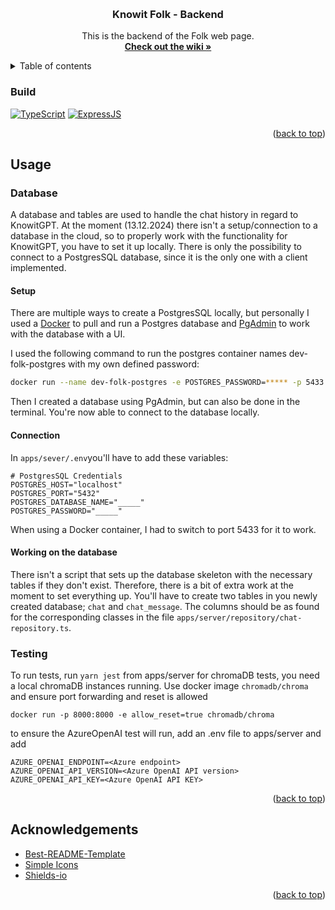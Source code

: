 <a id="readme-top"></a>

<!-- PROJECT SHIELDS -->
<!--
*** I'm using markdown "reference style" links for readability.
*** Reference links are enclosed in brackets [ ] instead of parentheses ( ).
*** See the bottom of this document for the declaration of the reference variables
*** for contributors-url, forks-url, etc. This is an optional, concise syntax you may use.
*** https://www.markdownguide.org/basic-syntax/#reference-style-links
-->

<br />
<div align="center">

<h3 align="center">Knowit Folk - Backend</h3>

  <p align="center">
    This is the backend of the Folk web page.
    <br />
    <a href="https://github.com/knowit/folk-webapp/wiki/Backend"><strong>Check out the wiki »</strong></a>
    <br />
  </p>
</div>

<!-- Table of contents -->
<details>
  <summary>Table of contents</summary>
  <ol>
    <li><a href="#build">Build</a></li>
    <li><a href="#usage">Usage</a></li>
    <li><a href="#acknowledgements">Acknowledgements</a></li>
  </ol>
</details>

### Build

[![TypeScript][typescript]][typescript-url]
[![ExpressJS][expressjs]][expressjs-url]

<p align="right">(<a href="#readme-top">back to top</a>)</p>

<!-- Use -->

## Usage

### Database

A database and tables are used to handle the chat history in regard to KnowitGPT.
At the moment (13.12.2024) there isn't a setup/connection to a database in the cloud, so to properly work with the
functionality for KnowitGPT, you have to set it up locally.
There is only the possibility to connect to a PostgresSQL database, since it is the only one with a client implemented.

#### Setup

There are multiple ways to create a PostgresSQL locally, but personally I used a [Docker](https://www.docker.com/) to
pull and run a Postgres database and [PgAdmin](https://www.pgadmin.org/) to work with the database with a UI.

I used the following command to run the postgres container names dev-folk-postgres with my own defined password:

```bash
docker run --name dev-folk-postgres -e POSTGRES_PASSWORD=***** -p 5433:5432 -d postgres
```

Then I created a database using PgAdmin, but can also be done in the terminal.
You're now able to connect to the database locally.

#### Connection

In `apps/sever/.env`you'll have to add these variables:

```
# PostgresSQL Credentials
POSTGRES_HOST="localhost"
POSTGRES_PORT="5432"
POSTGRES_DATABASE_NAME="_____"
POSTGRES_PASSWORD="_____"
```

When using a Docker container, I had to switch to port 5433 for it to work.

#### Working on the database

There isn't a script that sets up the database skeleton with the necessary tables if they don't exist.
Therefore, there is a bit of extra work at the moment to set everything up.
You'll have to create two tables in you newly created database; `chat` and `chat_message`.
The columns should be as found for the corresponding classes in the file `apps/server/repository/chat-repository.ts`.

### Testing

To run tests, run
`yarn jest`
from apps/server
for chromaDB tests, you need a local chromaDB instances running. Use docker image
`chromadb/chroma`
and ensure port forwarding and reset is allowed

```
docker run -p 8000:8000 -e allow_reset=true chromadb/chroma
```

to ensure the AzureOpenAI test will run, add an .env file to apps/server and add

```
AZURE_OPENAI_ENDPOINT=<Azure endpoint>
AZURE_OPENAI_API_VERSION=<Azure OpenAI API version>
AZURE_OPENAI_API_KEY=<Azure OpenAI API KEY>
```

<p align="right">(<a href="#readme-top">back to top</a>)</p>

<!-- ACKNOWLEDGMENTS -->

## Acknowledgements

- [Best-README-Template](https://github.com/othneildrew/Best-README-Template)
- [Simple Icons](https://simpleicons.org/)
- [Shields-io](https://shields.io/)

<p align="right">(<a href="#readme-top">back to top</a>)</p>

<!-- MARKDOWN LINKS & IMAGES -->
<!-- https://www.markdownguide.org/basic-syntax/#reference-style-links -->

[expressjs]: https://img.shields.io/badge/Express-000000?style=for-the-badge&logo=express
[expressjs-url]: https://expressjs.com/
[typescript]: https://img.shields.io/badge/TypeScript-3178C6?style=for-the-badge&logo=typescript&logoColor=white
[typescript-url]: https://www.typescriptlang.org/
